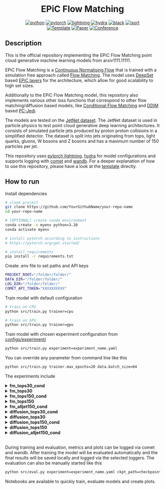 <div align="center">

# EPiC Flow Matching

[![python](https://img.shields.io/badge/-Python_3.10-blue?logo=python&logoColor=white)](https://www.python.org/)
[![pytorch](https://img.shields.io/badge/PyTorch_1.10+-ee4c2c?logo=pytorch&logoColor=white)](https://pytorch.org/get-started/locally/)
[![lightning](https://img.shields.io/badge/-Lightning_1.9+-792ee5?logo=pytorchlightning&logoColor=white)](https://pytorchlightning.ai/)
[![hydra](https://img.shields.io/badge/Config-Hydra_1.3-89b8cd)](https://hydra.cc/)
[![black](https://img.shields.io/badge/Code%20Style-Black-black.svg?labelColor=gray)](https://black.readthedocs.io/en/stable/)
[![isort](https://img.shields.io/badge/%20imports-isort-%231674b1?style=flat&labelColor=ef8336)](https://pycqa.github.io/isort/) <br>
<a href="https://github.com/ashleve/lightning-hydra-template"><img alt="Template" src="https://img.shields.io/badge/-Lightning--Hydra--Template-017F2F?style=flat&logo=github&labelColor=gray"></a>
[![Paper](http://img.shields.io/badge/paper-arxiv.1001.2234-B31B1B.svg)](https://www.nature.com/articles/nature14539)
[![Conference](http://img.shields.io/badge/AnyConference-year-4b44ce.svg)](https://papers.nips.cc/paper/2020)

</div>

## Description

This is the official repository implementing the EPiC Flow Matching point cloud generative machine learning models from arxiv1111.11111.

EPiC Flow Matching is a [Continuous Normalising Flow](https://arxiv.org/abs/1806.07366) that is trained with a simulation free approach called [Flow Matching](https://arxiv.org/abs/2210.02747). The model uses [DeepSet](https://arxiv.org/abs/1703.06114) based [EPiC layers](https://arxiv.org/abs/2301.08128) for the architecture, which allow for good scalability to high set sizes.

Additionally to the EPiC Flow Matching model, this repository also implements various other loss functions that correspond to other flow matching/diffusion based models, like [Conditional Flow Matching](https://arxiv.org/abs/2302.00482) and [DDIM](https://arxiv.org/abs/2010.02502) based [PC-Jedi](https://arxiv.org/abs/2303.05376).

The models are tested on the [JetNet dataset](https://zenodo.org/record/6975118). The JetNet dataset is used in particle physics to test point cloud generative deep learning architectures. It consists of simulated particle jets produced by proton proton collisions in a simplified detector. The dataset is split into jets originating from tops, light quarks, gluons, W bosons and Z bosons and has a maximum number of 150 particles per jet.

This repository uses [pytorch lightning](https://www.pytorchlightning.ai/index.html), [hydra](https://hydra.cc/docs/intro/) for model configurations and supports logging with [comet](https://www.comet.com/site/) and [wandb](https://wandb.ai/site). For a deeper explanation of how to use this repository, please have a look at the [template](https://github.com/ashleve/lightning-hydra-template) directly.

## How to run

Install dependencies

```bash
# clone project
git clone https://github.com/YourGithubName/your-repo-name
cd your-repo-name

# [OPTIONAL] create conda environment
conda create -n myenv python=3.10
conda activate myenv

# install pytorch according to instructions
# https://pytorch.org/get-started/

# install requirements
pip install -r requirements.txt
```

Create .env file to set paths and API keys

```bash
PROJEKT_ROOT="/folder/folder/"
DATA_DIR="/folder/folder/"
LOG_DIR="/folder/folder/"
COMET_API_TOKEN="XXXXXXXXXX"
```

Train model with default configuration

```bash
# train on CPU
python src/train.py trainer=cpu

# train on GPU
python src/train.py trainer=gpu
```

Train model with chosen experiment configuration from [configs/experiment/](configs/experiment/)

```bash
python src/train.py experiment=experiment_name.yaml
```

You can override any parameter from command line like this

```bash
python src/train.py trainer.max_epochs=20 data.batch_size=64
```

The experiments include

<details>
  <summary>
    <b>fm_tops30_cond</b>
  </summary>
  EPiC Flow Matching trained on top30 dataset with conditioning on jet mass and pt
</details>
<details>
  <summary>
    <b>fm_tops30</b>
  </summary>
  EPiC Flow Matching trained on top30 dataset with no additional conditioning. Jet size conditioning is a neccessity for the architecture
</details>
<details>
  <summary>
    <b>fm_tops150_cond</b>
  </summary>
  EPiC Flow Matching trained on top150 dataset with conditioning on jet mass and pt
</details>
<details>
  <summary>
    <b>fm_tops150</b>
  </summary>
  EPiC Flow Matching trained on top150 dataset with no additional conditioning. Jet size conditioning is a neccessity for the architecture
</details>
<details>
  <summary>
    <b>fm_alljet150_cond</b>
  </summary>
  EPiC Flow Matching trained on all jet types with a maximum of 150 particles per jet and conditioning on jet mass and pt.
</details>
<details>
  <summary>
    <b>diffusion_tops30_cond</b>
  </summary>
  EPiC Jedi (DDIM diffusion based) trained on top30 dataset with conditioning on jet mass and pt
</details>
<details>
  <summary>
    <b>diffusion_tops30</b>
  </summary>
  EPiC Jedi (DDIM diffusion based) trained on top30 dataset with no additional conditioning. Jet size conditioning is a neccessity for the architecture
</details>
<details>
  <summary>
    <b>diffusion_tops150_cond</b>
  </summary>
  EPiC Jedi (DDIM diffusion based) trained on top150 dataset with conditioning on jet mass and pt
</details>
<details>
  <summary>
    <b>diffusion_tops150</b>
  </summary>
  EPiC Jedi (DDIM diffusion based) trained on top150 dataset with no additional conditioning. Jet size conditioning is a neccessity for the architecture
</details>
<details>
  <summary>
    <b>diffusion_alljet150_cond</b>
  </summary>
  EPiC Jedi (DDIM diffusion based) trained on all jet types with a maximum of 150 particles per jet and conditioning on jet mass and pt.
</details>
<br>

During training and evaluation, metrics and plots can be logged via comet and wandb. After training the model will be evaluated automatically and the final results will be saved locally and logged via the selected loggers. The evaluation can also be manually started like this

```bash
python src/eval.py experiment=experiment_name.yaml ckpt_path=checkpoint_path
```

Notebooks are available to quickly train, evaluate models and create plots.
